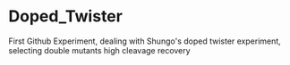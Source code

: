# Doped_Twister
First Github Experiment, dealing with Shungo's doped twister experiment, selecting double mutants high cleavage recovery
